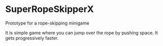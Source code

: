 # SuperRopeSkipperX
Prototype for a rope-skipping minigame

It is simple game where you can jump over the rope by pushing space.
It gets progressively faster.
